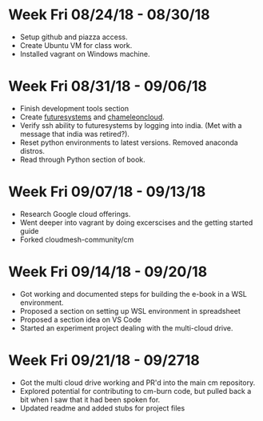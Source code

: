 # Week Fri 08/24/18 - 08/30/18
* Setup github and piazza access.
* Create Ubuntu VM for class work.
* Installed vagrant on Windows machine.

# Week Fri 08/31/18 - 09/06/18
* Finish development tools section
* Create [futuresystems](https://futuresystems.org) and [chameleoncloud](https://chameleoncloud.org).
* Verify ssh ability to futuresystems by logging into india. (Met with a message that india was retired?).
* Reset python environments to latest versions. Removed anaconda distros.
* Read through Python section of book.

# Week Fri 09/07/18 - 09/13/18
* Research Google cloud offerings.
* Went deeper into vagrant by doing excerscises and the getting started guide
* Forked cloudmesh-community/cm

# Week Fri 09/14/18 - 09/20/18
* Got working and documented steps for building the e-book in a WSL environment.
* Proposed a section on setting up WSL environment in spreadsheet
* Proposed a section idea on VS Code
* Started an experiment project dealing with the multi-cloud drive.

# Week Fri 09/21/18 - 09/2718
* Got the multi cloud drive working and PR'd into the main cm repository.
* Explored potential for contributing to cm-burn code, but pulled back a bit when I saw that
it had been spoken for.
* Updated readme and added stubs for project files
